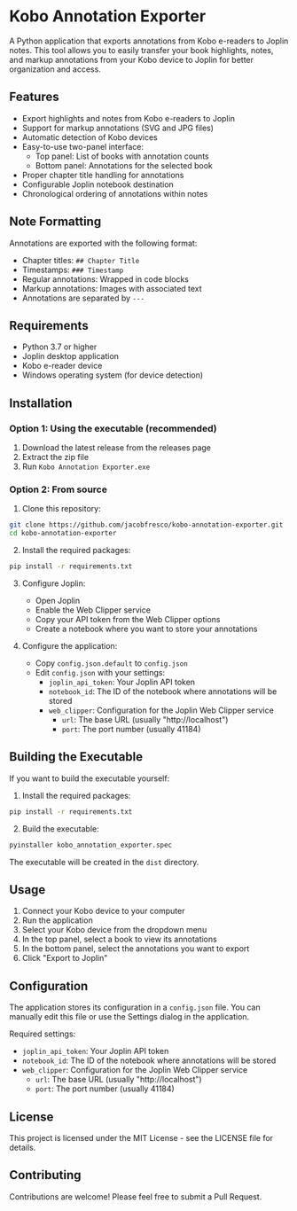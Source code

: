 # Kobo Annotation Exporter

A Python application that exports annotations from Kobo e-readers to Joplin notes. This tool allows you to easily transfer your book highlights, notes, and markup annotations from your Kobo device to Joplin for better organization and access.

## Features

- Export highlights and notes from Kobo e-readers to Joplin
- Support for markup annotations (SVG and JPG files)
- Automatic detection of Kobo devices
- Easy-to-use two-panel interface:
  - Top panel: List of books with annotation counts
  - Bottom panel: Annotations for the selected book
- Proper chapter title handling for annotations
- Configurable Joplin notebook destination
- Chronological ordering of annotations within notes

## Note Formatting

Annotations are exported with the following format:
- Chapter titles: `## Chapter Title`
- Timestamps: `### Timestamp`
- Regular annotations: Wrapped in code blocks
- Markup annotations: Images with associated text
- Annotations are separated by `---`

## Requirements

- Python 3.7 or higher
- Joplin desktop application
- Kobo e-reader device
- Windows operating system (for device detection)

## Installation

### Option 1: Using the executable (recommended)
1. Download the latest release from the releases page
2. Extract the zip file
3. Run `Kobo Annotation Exporter.exe`

### Option 2: From source
1. Clone this repository:
```bash
git clone https://github.com/jacobfresco/kobo-annotation-exporter.git
cd kobo-annotation-exporter
```

2. Install the required packages:
```bash
pip install -r requirements.txt
```

3. Configure Joplin:
   - Open Joplin
   - Enable the Web Clipper service
   - Copy your API token from the Web Clipper options
   - Create a notebook where you want to store your annotations

4. Configure the application:
   - Copy `config.json.default` to `config.json`
   - Edit `config.json` with your settings:
     - `joplin_api_token`: Your Joplin API token
     - `notebook_id`: The ID of the notebook where annotations will be stored
     - `web_clipper`: Configuration for the Joplin Web Clipper service
       - `url`: The base URL (usually "http://localhost")
       - `port`: The port number (usually 41184)

## Building the Executable

If you want to build the executable yourself:

1. Install the required packages:
```bash
pip install -r requirements.txt
```

2. Build the executable:
```bash
pyinstaller kobo_annotation_exporter.spec
```

The executable will be created in the `dist` directory.

## Usage

1. Connect your Kobo device to your computer
2. Run the application
3. Select your Kobo device from the dropdown menu
4. In the top panel, select a book to view its annotations
5. In the bottom panel, select the annotations you want to export
6. Click "Export to Joplin"

## Configuration

The application stores its configuration in a `config.json` file. You can manually edit this file or use the Settings dialog in the application.

Required settings:
- `joplin_api_token`: Your Joplin API token
- `notebook_id`: The ID of the notebook where annotations will be stored
- `web_clipper`: Configuration for the Joplin Web Clipper service
  - `url`: The base URL (usually "http://localhost")
  - `port`: The port number (usually 41184)

## License

This project is licensed under the MIT License - see the LICENSE file for details.

## Contributing

Contributions are welcome! Please feel free to submit a Pull Request. 